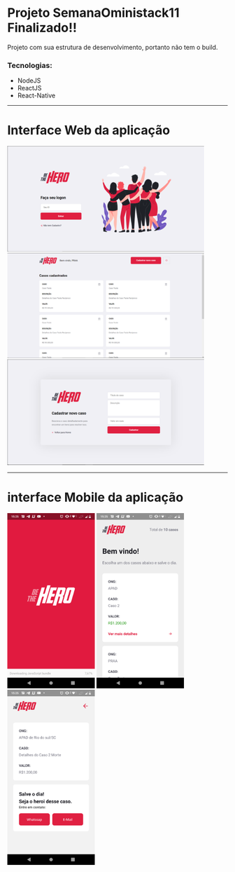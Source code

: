 <h1>Projeto SemanaOministack11 Finalizado!!</h1>

Projeto com sua estrutura de desenvolvimento, portanto não tem o build.

<h3>Tecnologias:</H3>

* NodeJS
* ReactJS
* React-Native
___

<h1>Interface Web da aplicação</h1>

<img src="/frontend/assets/Login.PNG" width="450" title="Login" /> <img src="/frontend/assets/Home.PNG" width="450" title="Home" /> <img src="/frontend/assets/Register.PNG" width="450" title="Register" />
___

<h1>interface Mobile da aplicação</h1>

<img src="/Mobile/assets/AppSplash.png" width="200" /> <img src="/Mobile/assets/AppHome.png" width="200" /> <img src="/Mobile/assets/AppCase.png" width="200" />
